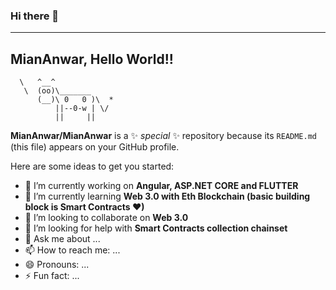 ### Hi there 👋

----------------------------------------
MianAnwar, Hello World!!
----------------------------------------
      \   ^__^
       \  (oo)\_______
          (__)\ 0   0 )\  *
              ||--0-w | \/
              ||     ||
              
              
**MianAnwar/MianAnwar** is a ✨ _special_ ✨ repository because its `README.md` (this file) appears on your GitHub profile.

Here are some ideas to get you started:

- 🔭 I’m currently working on **Angular, ASP.NET CORE and FLUTTER**
- 🌱 I’m currently learning **Web 3.0 with Eth Blockchain (basic building block is Smart Contracts ❤)**
- 👯 I’m looking to collaborate on **Web 3.0**
- 🤔 I’m looking for help with **Smart Contracts collection chainset**
- 💬 Ask me about ...
- 📫 How to reach me: ...
- 😄 Pronouns: ...
- ⚡ Fun fact: ...

